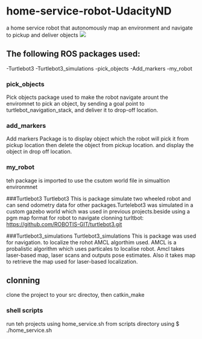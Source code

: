 # home-service-robot-UdacityND
a home service robot that autonomously map an environment and navigate to pickup and deliver objects
<img src="home-service-robot/home-service-robot.gif" />


## The following ROS packages used:

-Turtlebot3
-Turtlebot3_simulations
-pick_objects
-Add_markers
-my_robot


### pick_objects
Pick objects package used to make the  robot navigate arount the enviromnet to pick an object, by sending a goal point to turtlebot_navigation_stack, and deliver it to drop-off location.

### add_markers
Add markers Package is to  display object which the robot will pick it from pickup location then delete the object from pickup location. and display the object in drop off location.

### my_robot 
teh package is imported to use the csutom world file in simualtion environmnet

###Turtlebot3
Turtlebot3 This is package simulate two wheeled robot and can send odometry data for other packages.Turtelebot3 was simulated in a custom gazebo world which was used in previous projects.beside using a pgm map format for robot to navigate
clonning turltbot: https://github.com/ROBOTIS-GIT/turtlebot3.git

###Turtlebot3_simulations
Turtlebot3_simulations This is package was used for navigation. to localize the rohot AMCL algorthim used. AMCL is a probalistic algorithm which uses particales to localise robot. Amcl takes laser-based map, laser scans and outputs pose estimates. Also it takes map to retrieve the map used for laser-based localization.


## clonning 
clone the project to your src directoy, then catkin_make
### shell scripts
run teh projects using home_service.sh from scripts directory using $ ./home_service.sh







